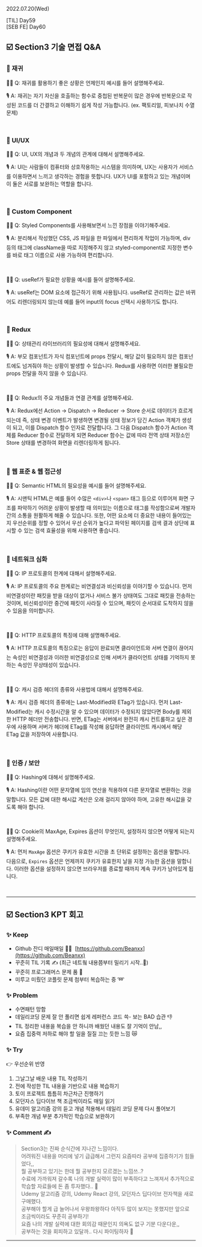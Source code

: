 2022.07.20(Wed)

[TIL] Day59 <br/>
[SEB FE] Day60

## ☑️ Section3 기술 면접 Q&A

### 📎 재귀

🤷‍♀️ Q: 재귀를 활용하기 좋은 상황은 언제인지 예시를 들어 설명해주세요.

🎙 A: 재귀는 자기 자신을 호출하는 함수로 중첩된 반복문이 많은 경우에 반복문으로 작성된 코드를 더 간결하고 이해하기 쉽게 작성 가능합니다. (ex. 팩토리얼, 피보나치 수열 문제)

<br/>

### 📎 UI/UX

🤷‍♀️ Q: UI, UX의 개념과 두 개념의 관계에 대해서 설명해주세요.

🎙 A: UI는 사람들이 컴퓨터와 상호작용하는 시스템을 의미하며, UX는 사용자가 서비스를 이용하면서 느끼고 생각하는 경험을 뜻합니다. UX가 UI를 포함하고 있는 개념이며 이 둘은 서로를 보완하는 역할을 합니다.

<br/>

### 📎 Custom Component

🤷‍♀️ Q: Styled Components를 사용해보면서 느낀 장점을 이야기해주세요.

🎙 A: 분리해서 작성했던 CSS, JS 파일을 한 파일에서 편리하게 작업이 가능하며, div 등의 태그에 className을 따로 지정해주지 않고 styled-component로 지정한 변수를 바로 태그 이름으로 사용 가능하여 편리합니다.

<br/>

🤷‍♀️ Q: useRef가 필요한 상황을 예시를 들어 설명해주세요.

🎙 A: useRef는 DOM 요소에 접근하기 위해 사용됩니다. useRef로 관리하는 값은 바뀌어도 리렌더링되지 않는데 예를 들어 input의 focus 선택시 사용하기도 합니다.

<br/>

### 📎 Redux

🤷‍♀️ Q: 상태관리 라이브러리의 필요성에 대해서 설명해주세요.

🎙 A: 부모 컴포넌트가 자식 컴포넌트에 props 전달시, 해당 값이 필요하지 않은 컴포넌트에도 넘겨줘야 하는 상황이 발생할 수 있습니다. Redux를 사용하면 이러한 불필요한 props 전달을 하지 않을 수 있습니다.

<br/>

🤷‍♀️ Q: Redux의 주요 개념들과 연결 관계를 설명해주세요.

🎙 A: Redux에선 Action → Dispatch → Reducer → Store 순서로 데이터가 흐르게 되는데 즉, 상태 변경 이벤트가 발생하면 변경될 상태 정보가 담긴 Action 객체가 생성이 되고, 이를 Dispatch 함수 인자로 전달합니다. 그 다음 Dispatch 함수가 Action 객체를 Reducer 함수로 전달하게 되면 Reducer 함수는 값에 따라 전역 상태 저장소인 Store 상태를 변경하여 화면을 리렌더링하게 됩니다.

<br/>

### 📎 웹 표준 & 웹 접근성

🤷‍♀️ Q: Semantic HTML의 필요성을 예시를 들어 설명해주세요.

🎙 A: 시맨틱 HTML은 예를 들어 수많은 `<div>`나 `<span>` 태그 등으로 이루어져 화면 구조를 파악하기 어려운 상황이 발생할 때 의미있는 이름으로 태그를 작성함으로써 개발자간의 소통을 원활하게 해줄 수 있습니다. 또한, 어떤 요소에 더 중요한 내용이 들어있는지 우선순위를 정할 수 있어서 우선 순위가 높다고 파악된 페이지를 검색 결과 상단에 표시할 수 있는 검색 효율성을 위해 사용하면 좋습니다.

<br/>

### 📎 네트워크 심화

🤷‍♀️ Q: IP 프로토콜의 한계에 대해서 설명해주세요.

🎙 A: IP 프로토콜의 주요 한계로는 비연결성과 비신뢰성을 이야기할 수 있습니다. 먼저 비연결성이란 패킷을 받을 대상이 없거나 서비스 불가 상태여도 그대로 패킷을 전송하는 것이며, 비신뢰성이란 중간에 패킷이 사라질 수 있으며, 패킷이 순서대로 도착하지 않을 수 있음을 의미합니다.

  <br/>

🤷‍♀️ Q: HTTP 프로토콜의 특징에 대해 설명해주세요.

🎙 A: HTTP 프로토콜의 특징으로는 응답이 완료되면 클라이언트와 서버 연결이 끊어지는 속성인 비연결성과 이러한 비연결성으로 인해 서버가 클라이언트 상태를 기억하지 못하는 속성인 무상태성이 있습니다.

  <br/>

🤷‍♀️ Q: 캐시 검증 헤더의 종류와 사용법에 대해서 설명해주세요.

🎙 A: 캐시 검증 헤더의 종류에는 Last-Modified와 ETag가 있습니다. 먼저 Last-Modified는 캐시 수정시간을 알 수 있으며 데이터가 수정되지 않았다면 Body를 제외한 HTTP 헤더만 전송합니다. 반면, ETag는 서버에서 완전히 캐시 컨트롤하고 싶은 경우에 사용하며 서버가 헤더에 ETag를 작성해 응답하면 클라이언트 캐시에서 해당 ETag 값을 저장하여 사용합니다.

<br/>

### 📎 인증 / 보안

🤷‍♀️ Q: Hashing에 대해서 설명해주세요.

🎙 A: Hashing이란 어떤 문자열에 임의 연산을 적용하여 다른 문자열로 변환하는 것을 말합니다. 모든 값에 대한 해시값 계산은 오래 걸리지 않아야 하며, 고유한 해시값을 갖도록 해야 합니다.

<br/>

🤷‍♀️ Q: Cookie의 MaxAge, Expires 옵션이 무엇인지, 설정하지 않으면 어떻게 되는지 설명해주세요.

🎙 A: 먼저 `MaxAge` 옵션은 쿠키가 유효한 시간을 초 단위로 설정하는 옵션을 말합니다. 다음으로, `Expires` 옵션은 언제까지 쿠키가 유효한지 날을 지정 가능한 옵션을 말합니다. 이러한 옵션을 설정하지 않으면 브라우저를 종료할 때까지 계속 쿠키가 남아있게 됩니다.

<br/>

---

## ☑️ Section3 KPT 회고

### ✨ Keep

- Github 잔디 매일매일 🌱🌿  [https://github.com/Beanxx](https://github.com/Beanxx)
- 꾸준히 TIL 기록 ✍️ (최근 네트웤 내용쯤부터 밀리기 시작..🤯)
- 꾸준히 프로그래머스 문제 품 🔑
- 미루고 미뤘던 코플릿 문제 첨부터 복습하는 중 ➿

### ✨ Problem

- 수면패턴 망함
- 데일리코딩 문제 잘 안 풀리면 쉽게 레퍼런스 코드 쓱- 보는 BAD 습관 👎
- TIL 정리한 내용을 복습을 안 하니까 배웠던 내용도 잘 기억이 안남,,
- 요즘 집중력 저하로 해야 할 일을 질질 끄는 듯한 느낌 😿

### ✨ Try

👉 우선순위 반영

1. 그날그날 배운 내용 TIL 작성하기
2. 전에 작성한 TIL 내용을 기반으로 내용 복습하기
3. 토이 프로젝트 틈틈히 차근차근 진행하기
4. 모던자스 딥다이브 책 조금씩이라도 매일 읽기
5. 유데미 알고리즘 강의 듣고 개념 적용해서 데일리 코딩 문제 다시 풀어보기
6. 부족한 개념 부분 추가적인 학습으로 보완하기

### ✨ Comment ✍️

> Section3는 진짜 순식간에 지나간 느낌이다.<br/>
> 어려워진 내용을 머리에 넣기 급급해서 그런지 요즘따라 공부에 집중하기가 힘들었다,,<br/>
> 뭘 공부하고 있기는 한데 뭘 공부한지 모르겠는 느낌쓰..?<br/>
> 수료에 가까워져 갈수록 나의 개발 실력이 많이 부족하다고 느껴져서 추가적으로 학습할 자료들에 돈 좀 투자했다.. 💸<br/>
> Udemy 알고리즘 강의, Udemy React 강의, 모던자스 딥다이브 전자책을 새로 구매했다.<br/>
> 공부해야 할게 급 늘어나서 우왕좌왕하다 아직두 많이 보지는 못했지만 앞으로 조금씩이라도 꾸준히 공부하기!<br/>
> 요즘 나의 개발 실력에 대한 회의감 때문인지 의욕도 없구 기분 다운다운,, <br/>
> 공부하는 것을 회피하고 있달까.. 다시 파이팅하자 💪

---
